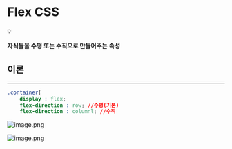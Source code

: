 # Flex CSS

<aside>
💡

**자식들을 수평 또는 수직으로 만들어주는 속성**

</aside>

## 이론

---

```css
.container{
	display : flex;
	flex-direction : row; //수평(기본)
	flex-direction : columnl; //수직
```

![image.png](Flex%20CSS%201160319e435c809cb192e5915ebcfca5/image.png)

![image.png](Flex%20CSS%201160319e435c809cb192e5915ebcfca5/image%201.png)